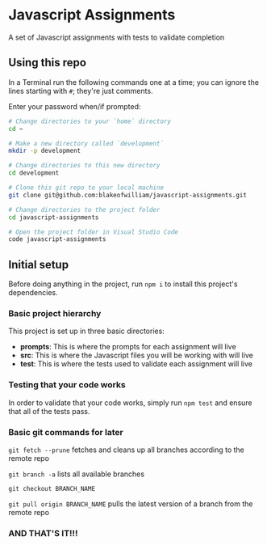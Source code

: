 # Javascript Assignments
A set of Javascript assignments with tests to validate completion

## Using this repo
In a Terminal run the following commands one at a time; you can ignore the lines starting with `#`; they're just comments. 

Enter your password when/if prompted:

```bash
# Change directories to your `home` directory
cd ~

# Make a new directory called `development`
mkdir -p development

# Change directories to this new directory
cd development

# Clone this git repo to your local machine
git clone git@github.com:blakeofwilliam/javascript-assignments.git

# Change directories to the project folder
cd javascript-assignments

# Open the project folder in Visual Studio Code
code javascript-assignments
```

## Initial setup
Before doing anything in the project, run `npm i` to install this project's dependencies.

### Basic project hierarchy
This project is set up in three basic directories: 
- **prompts**: This is where the prompts for each assignment will live
- **src**: This is where the Javascript files you will be working with will live
- **test**: This is where the tests used to validate each assignment will live

### Testing that your code works
In order to validate that your code works, simply run `npm test` and ensure that all of the tests pass.

### Basic git commands for later
`git fetch --prune` fetches and cleans up all branches according to the remote repo

`git branch -a` lists all available branches

`git checkout BRANCH_NAME`

`git pull origin BRANCH_NAME` pulls the latest version of a branch from the remote repo

### AND THAT'S IT!!!